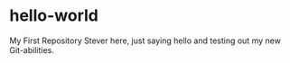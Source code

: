 # hello-world
My First Repository
Stever here, just saying hello and testing out my new Git-abilities.
